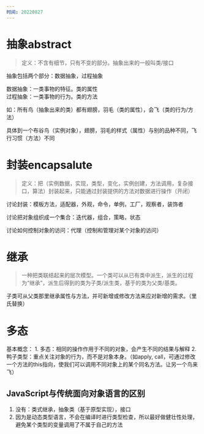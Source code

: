 ```yaml
---
时间: 20220827
---
```

# 抽象abstract

>定义：不含有细节，只有不变的部分。抽象出来的一般叫类/接口

抽象包括两个部分：数据抽象，过程抽象

数据抽象：一类事物的特征。类的属性  
过程抽象：一类事物的行为。类的方法

如：所有鸟（抽象出来的类）都有翅膀，羽毛（类的属性），会飞（类的行为/方法）

具体到一个布谷鸟（实例对象），翅膀，羽毛的样式（属性）与别的品种不同，飞行习惯（方法）不同

# 封装encapsalute

>定义：把（实例数据，实现，类型，变化，实例创建，方法调用，复杂接口，算法）封装起来，只能通过封装提供的方法对数据进行操作（开闭）

讨论封装：模板方法，适配器，外观，命令，单例，工厂，观察者，装饰者

讨论把对象组织成一个集合：迭代器，组合，策略，状态

讨论如何控制对象的访问：代理（控制和管理对某个对象的访问）

# 继承

>一种把类联结起来的层次模型。一个类可以从已有类中派生，派生的过程为“继承”，派生后得到的类为子类/派生类，基于的类为父类/基类。

子类可从父类那里继承属性与方法，并可新增或修改方法来应对新增的需求。（里氏替换）

# 多态

基本概念：
	1.  多态：相同的操作作用于不同的对象，会产生不同的结果与解释
	2.  鸭子类型：重点关注对象的行为，而不是对象本身。（如apply, call，可通过修改一个方法的this指向，使我们可以调用不同对象上的某个同名方法。让另一个鸟来飞）

## JavaScript与传统面向对象语言的区别
1.  没有：类式继承，抽象类（基于原型实现），接口
2.  因为是动态类型语言，不会在编译时进行类型检查，所以最好做健壮性处理，避免某个类型的变量调用了不属于自己的方法